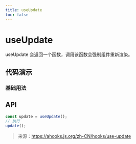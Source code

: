```yaml
---
title: useUpdate
toc: false
---
```


# useUpdate

useUpdate 会返回一个函数，调用该函数会强制组件重新渲染。

## 代码演示

### 基础用法

<code src="./demo.tsx"></code>

## API

```typescript
const update = useUpdate();
// 执行
update();
```

> 来源：https://ahooks.js.org/zh-CN/hooks/use-update
